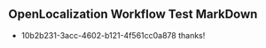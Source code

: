 ## OpenLocalization Workflow Test MarkDown
* 10b2b231-3acc-4602-b121-4f561cc0a878 
thanks!<!--HONumber=Mar16_HO1-->
